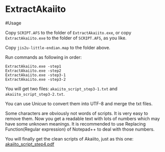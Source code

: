 ExtractAkaiito
==============

#Usage

Copy `SCRIPT.AFS` to the folder of `ExtractAkaiito.exe`, or copy `ExtractAkaiito.exe` to the folder of `SCRIPT.AFS`, as you like.

Copy `jis2u-little-endian.map` to the folder above.

Run commands as following in order:

    ExtractAkaiito.exe -step1
    ExtractAkaiito.exe -step2
    ExtractAkaiito.exe -step3-1
    ExtractAkaiito.exe -step3-2

You will get two files: `akaiito_script_step3-1.txt` and `akaiito_script_step3-2.txt`.

You can use Unicue to convert them into UTF-8 and merge the txt files.

Some characters are obviously not words of scripts. It is very easy to remove them. Now you get a readable text with lots of numbers which may have some unknown meanings. It is recommended to use Replacing Function(Regular expression) of Notepad++ to deal with those numbers. 

You will finally get the clean scripts of Akaiito, just as this one: 
[akaiito\_script\_step4.pdf](http://kuyur.info/blog/uploads/2010/08/akaiito_script_step4.pdf)
